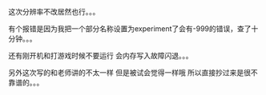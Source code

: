 这次分辨率不改居然也行。。。

有个报错是因为我把一个部分名称设置为experiment了会有-999的错误，查了十分钟。。。

还有刚开机和打游戏时候不要运行 会内存写入故障闪退。。。

另外这次写的和老师讲的不太一样 但是被试会觉得一样哦 所以直接抄过来是很不靠谱的。。。

